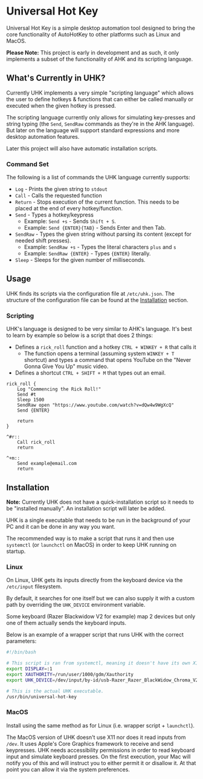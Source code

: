 # Universal Hot Key
Universal Hot Key is a simple  desktop automation tool designed to bring the core functionality of AutoHotKey to other platforms such as Linux and MacOS.

**Please Note:** This project is early in development and as such, it only implements a subset of the functionality of AHK and its scripting language.

## What's Currently in UHK?
Currently UHK implements a very simple "scripting language" which allows the user to define hotkeys & functions that can either be called manually or executed when the given hotkey is pressed.

The scripting language currently only allows for simulating key-presses and string typing (the `Send`, `SendRaw` commands as they're in the AHK language). But later on the language will support standard expressions and more desktop automation features.

Later this project will also have automatic installation scripts.

### Command Set
The following is a list of commands the UHK language currently supports:
* `Log` - Prints the given string to `stdout` 
* `Call` - Calls the requested function
* `Return` - Stops execution of the current function. This needs to be placed at the end of every hotkey/function.
* `Send` - Types a hotkey/keypress
	* Example: `Send +s` - Sends `Shift + S`.
	* Example: `Send {ENTER}{TAB}` - Sends Enter and then Tab.
* `SendRaw` - Types the given string without parsing its content (except for needed shift presses).
	* Example: `SendRaw +s` - Types the literal characters `plus` and `s`
	* Example: `SendRaw {ENTER}` - Types `{ENTER}` literally.
* `Sleep` - Sleeps for the given number of milliseconds.

## Usage
UHK finds its scripts via the configuration file at `/etc/uhk.json`.
The structure of the configuration file can be found at the [Installation](#Installation) section.

### Scripting
UHK's language is designed to be very similar to AHK's language.
It's best to learn by example so below is a script that does 2 things:
* Defines a `rick_roll` function and a hotkey `CTRL + WINKEY + R` that calls it
	* The function opens a terminal (assuming system `WINKEY + T` shortcut) and types a command that opens YouTube on the "Never Gonna Give You Up" music video.
* Defines a shortcut `CTRL + SHIFT + M` that types out an email.

```UHK
rick_roll { 
    Log "Commencing the Rick Roll!"
    Send #t 
    Sleep 1500
    SendRaw open "https://www.youtube.com/watch?v=dQw4w9WgXcQ"
    Send {ENTER}

    return
}

^#r::
    Call rick_roll
	return

^+m::
    Send example@email.com
	return
```

## Installation
**Note:** Currently UHK does not have a quick-installation script so it needs to be "installed manually". An installation script will later be added.

UHK is a single executable that needs to be run in the background of your PC and it can be done in any way you want.

The recommended way is to make a script that runs it and then use `systemctl` (or `launchctl` on MacOS) in order to keep UHK running on startup.

### Linux
On Linux, UHK gets its inputs directly from the keyboard device via the `/etc/input` filesystem. 

By default, it searches for one itself but we can also supply it with a custom path by overriding the `UHK_DEVICE` environment variable.

Some keyboard (Razer Blackwidow V2 for example) map 2 devices but only one of them actually sends the keyboard inputs.

Below is an example of a wrapper script that runs UHK with the correct parameters:
```bash
#!/bin/bash

# This script is ran from systemctl, meaning it doesn't have its own X11 Display, so we tell him what is the desktop display & authority.
export DISPLAY=:1 
export XAUTHORITY=/run/user/1000/gdm/Xauthority
export UHK_DEVICE=/dev/input/by-id/usb-Razer_Razer_BlackWidow_Chroma_V2-if01-event-kbd

# This is the actual UHK executable.
/usr/bin/universal-hot-key
```

### MacOS
Install using the same method as for Linux (i.e. wrapper script + `launchctl`).

The MacOS version of UHK doesn't use X11 nor does it read inputs from `/dev`. It uses Apple's Core Graphics framework to receive and send keypresses.
UHK needs accessibility permissions in order to read keyboard input and simulate keyboard presses.
On the first execution, your Mac will notify you of this and will instruct you to either permit it or disallow it. At that point you can allow it via the system preferences.